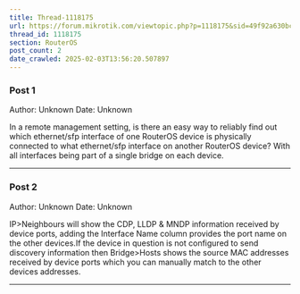 ```yaml
---
title: Thread-1118175
url: https://forum.mikrotik.com/viewtopic.php?p=1118175&sid=49f92a630bc7970d8ca50523be880e8f#p1118175
thread_id: 1118175
section: RouterOS
post_count: 2
date_crawled: 2025-02-03T13:56:20.507897
---
```


### Post 1
Author: Unknown
Date: Unknown

In a remote management setting, is there an easy way to reliably find out which ethernet/sfp interface of one RouterOS device is physically connected to what ethernet/sfp interface on another RouterOS device? With all interfaces being part of a single bridge on each device.

---
### Post 2
Author: Unknown
Date: Unknown

IP>Neighbours will show the CDP, LLDP & MNDP information received by device ports, adding the Interface Name column provides the port name on the other devices.If the device in question is not configured to send discovery information then Bridge>Hosts shows the source MAC addresses received by device ports which you can manually match to the other devices addresses.

---
